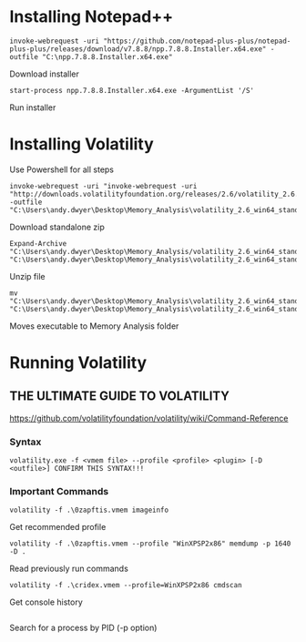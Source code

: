 # Installing Notepad++
```
invoke-webrequest -uri "https://github.com/notepad-plus-plus/notepad-plus-plus/releases/download/v7.8.8/npp.7.8.8.Installer.x64.exe" -outfile "C:\npp.7.8.8.Installer.x64.exe" 
```
Download installer
```
start-process npp.7.8.8.Installer.x64.exe -ArgumentList '/S'
```
Run installer

# Installing Volatility
Use Powershell for all steps

```
invoke-webrequest -uri "invoke-webrequest -uri "http://downloads.volatilityfoundation.org/releases/2.6/volatility_2.6.win.standalone.zip"" -outfile "C:\Users\andy.dwyer\Desktop\Memory_Analysis\volatility_2.6_win64_standalone.zip"
```
Download standalone zip

```
Expand-Archive "C:\Users\andy.dwyer\Desktop\Memory_Analysis/volatility_2.6_win64_standalone.zip" "C:\Users\andy.dwyer\Desktop\Memory_Analysis\volatility_2.6_win64_standalone"
```
Unzip file

```
mv "C:\Users\andy.dwyer\Desktop\Memory_Analysis\volatility_2.6_win64_standalone\volatility_2.6_win64_standalone.exe" "C:\Users\andy.dwyer\Desktop\Memory_Analysis\volatility_2.6_win64_standalone.exe"
```
Moves executable to Memory Analysis folder

# Running Volatility

## THE ULTIMATE GUIDE TO VOLATILITY
https://github.com/volatilityfoundation/volatility/wiki/Command-Reference


### Syntax
```
volatility.exe -f <vmem file> --profile <profile> <plugin> [-D <outfile>] CONFIRM THIS SYNTAX!!!
```

### Important Commands

```
volatility -f .\0zapftis.vmem imageinfo
```
Get recommended profile

```
volatility -f .\0zapftis.vmem --profile "WinXPSP2x86" memdump -p 1640 -D .
```
Read previously run commands

```
volatility -f .\cridex.vmem --profile=WinXPSP2x86 cmdscan
```
Get console history

```

```
Search for a process by PID (-p option)


